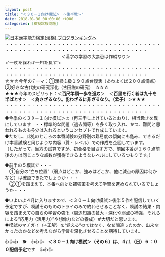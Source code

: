 ```yaml
---
layout: post
title: "＜３０－１向け模試＞　～後半戦～"
date: 2018-03-30 00:00:00 +0900
categories: [模擬試験問題]
---
```


[![](/syuusyuu9701/assets/images/＜３０－１向け模試＞-～後半戦～-br_c_3028_1.gif)](http://blog.with2.net/link.php?1659096:3028 "日本漢字能力検定(漢検) ブログランキングへ")[日本漢字能力検定(漢検) ブログランキングへ](http://blog.with2.net/link.php?1659096:3028)  
・・・・・・・・・・・・・・・・・・・・・・・・・・・・・・・・・・・・・・・・・・・・・・・・・・・・・・・・・・・・・・・・・・・・・  
　　　　　　　　　　　　　＜漢字の学習の大禁忌は作輟なり＞　　　　　　　　　＜一跌を経れば一知を長ず＞  
・・・・・・・・・・・・・・・・・・・・・・・・・・・・・・・・・・・・・・・・・・・・・・・・・・・・・・・・・・・・・・・・・・・・・  
☆☆☆今年のテーマ：①漢検１級１９０点台復活（あわよくば２００点満点）　②好きな古代史の研究深化（古田説の研究）　☆☆☆  
★★★今年のスピリット：＜**百尺竿頭一歩を進む**＞　＜**百里を行く者は九十を半ばとす**＞　＜**為さざるなり。能わざるに非ざるなり。（孟子）**＞★★★  
・・・・・・・・・・・・・・・・・・・・・・・・・・・・・・・・・・・・・・・・・・・・・・・・・・・・・・・・・・・・・・・・・・・・・  
●今季の＜３０－１向け模試＞は（再三申し上げているとおり）、相当趣きを異にしています・・・標準的な問題（過去問等）を多く取り入れ、かつ、難問と思われるものも多少は入れるというコンセプトで作成しています。  
●ただし、此処のところの本番試験の分野別の難易度の傾向にも鑑み、できるだけ本番試験と同じような内容（質・レベル）での作成を企図しています。  
（したがって、当方の試算ですが、初合格を目ざす方で、前回本番が１６０点前後の方は同じような点数が獲得できるようなレベルにしているつもりです。）  
  
●前半の５模試で・・・  
　①自分の“立ち位置”（弱点はどこか、強みはどこか、他に減点の原因は何かなど）は確認できたでしょうか・・・  
　②①を踏まえて、本番へ向けた補強策を考えて学習を進められているでしょうか・・・  
  
●いよいよ４月に入りますので、＜３０－１向け模試＞後半５作を配信していく予定ですが、模試そのもののトライのみで終わらせることなく、模試の結果・内容を踏まえての自らの学習の強化（周辺知識の拡大・深化や弱点の補強、それらによる“応用力（活用力）”や想像力などの養成）が大切だと思います。  
●模試のマチガイ（➪正解）を“覚える”のではなく、なぜ間違ったのか、出来なかったのかなどを考えながら学習を深化させることを期待しています。  
  
👍👍👍　🐕　👍👍👍　**＜３０－１向け模試＞（その６）は、４/１（日）６：００配信予定**です　👍👍👍  
